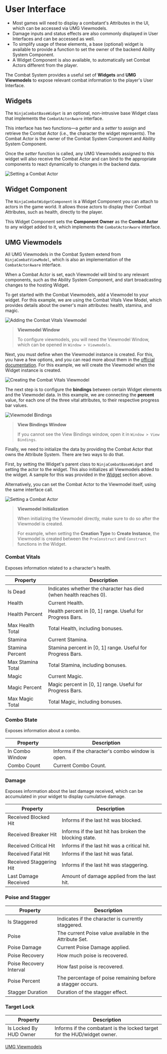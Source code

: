 # User Interface
<primary-label ref="combat"/>

<tldr>
    <ul>
        <li>Most games will need to display a combatant's Attributes in the UI, which can be accessed via UMG Viewmodels.</li>
        <li>Damage inputs and status effects are also commonly displayed in User Interfaces and can be accessed as well.</li>
        <li>To simplify usage of these elements, a base (optional) widget is available to provide a function to set the owner of the backend Ability System Component.</li>
        <li>A Widget Component is also available, to automatically set Combat Actors different from the player.</li>
    </ul>
</tldr>

The Combat System provides a useful set of **Widgets** and **UMG Viewmodels** to expose relevant combat information to
the player's User Interface.

## Widgets

The `NinjaCombatBaseWidget` is an optional, non-intrusive base Widget class that implements the `CombatActorAware` interface.

This interface has two functions—a _getter_ and a _setter_ to assign and retrieve the Combat Actor (i.e., the character 
the widget represents). The Combat Actor is the owner of the Combat System Component and Ability System Component.

Once the _setter_ function is called, any UMG Viewmodels assigned to this widget will also receive the Combat Actor and
can bind to the appropriate components to react dynamically to changes in the backend data.

<img src="cbt_ui_combat_actor_widget.png" alt="Setting a Combat Actor" thumbnail="true" border-effect="line"/>

## Widget Component

The `NinjaCombatWidgetComponent` is a Widget Component you can attach to actors in the game world. It allows those actors 
to display their Combat Attributes, such as health, directly to the player.

This Widget Component sets the **Component Owner** as the **Combat Actor** to any widget added to it, which implements 
the `CombatActorAware` interface.

## UMG Viewmodels

All UMG Viewmodels in the Combat System extend from `NinjaCombatViewModel`, which is also an implementation of the
`CombatActorAware` interface.

When a Combat Actor is set, each Viewmodel will bind to any relevant components, such as the Ability System Component,
and start broadcasting changes to the hosting Widget.

To get started with the Combat Viewmodels, add a Viewmodel to your widget. For this example, we are using the Combat
Vitals View Model, which provides details about the owner's main attributes: health, stamina, and magic.

<img src="cbt_ui_viewmodel_add.png" alt="Adding the Combat Vitals Viewmodel" thumbnail="true" border-effect="line"/>

> **Viewmodel Window**
>
> To configure viewmodels, you will need the Viewmodel Window, which can be opened in `Window > Viewmodels`.

Next, you must define when the Viewmodel instance is created. For this, you have a few options, and you can read more
about them in the [official documentation][1]. For this example, we will create the Viewmodel when the Widget instance
is created.

<img src="cbt_ui_viewmodel_initialization.png" alt="Creating the Combat Vitals Viewmodel" thumbnail="true" border-effect="line"/>

The next step is to configure the **bindings** between certain Widget elements and the Viewmodel data. In this example,
we are connecting the **percent** value, for each one of the three vital attributes, to their respective progress bar
values.

<img src="cbt_ui_viewmodel_bindings.png" alt="Viewmodel Bindings" thumbnail="true" border-effect="line"/>

> **View Bindings Window**
>
> If you cannot see the View Bindings window, open it in `Window > View Bindings`.

Finally, we need to initialize the data by providing the Combat Actor that owns the Attribute System. There are two
ways to do that.

First, by setting the Widget's parent class to `NinjaCombatBaseWidget` and setting the actor to the widget. This also
initializes all Viewmodels added to the widget. A sample for this was provided in the [Widget](cbt_user_interface.md#widgets)
section above.

Alternatively, you can set the Combat Actor to the Viewmodel itself, using the same interface call.

<img src="cbt_ui_combat_actor_viewmodel.png" alt="Setting a Combat Actor" thumbnail="true" border-effect="line"/>

> **Viewmodel Initialization**
>
> When initializing the Viewmodel directly, make sure to do so after the Viewmodel is created.
>
> For example, when setting the **Creation Type** to **Create Instance**, the Viewmodel is created between the
> `PreConstruct` and `Construct` functions in the Widget.

### Combat Vitals

Exposes information related to a character's health.

| Property          | Description                                                       |
|-------------------|-------------------------------------------------------------------|
| Is Dead           | Indicates whether the character has died (when health reaches 0). |
| Health            | Current Health.                                                   |
| Health Percent    | Health percent in [0, 1] range. Useful for Progress Bars.         |
| Max Health Total  | Total Health, including bonuses.                                  |
| Stamina           | Current Stamina.                                                  |
| Stamina Percent   | Stamina percent in [0, 1] range. Useful for Progress Bars.        |
| Max Stamina Total | Total Stamina, including bonuses.                                 |
| Magic             | Current Magic.                                                    |
| Magic Percent     | Magic percent in [0, 1] range. Useful for Progress Bars.          |
| Max Magic Total   | Total Magic, including bonuses.                                   |

### Combo State

Exposes information about a combo.

| Property         | Description                                               |
|------------------|-----------------------------------------------------------|
| In Combo Window  | Informs if the character's combo window is open.          |
| Combo Count      | Current Combo Count.                                      |

### Damage

Exposes information about the last damage received, which can be accumulated in your widget to display cumulative damage.

| Property                | Description                                            |
|-------------------------|--------------------------------------------------------|
| Received Blocked Hit    | Informs if the last hit was blocked.                   |
| Received Breaker Hit    | Informs if the last hit has broken the blocking state. |
| Received Critical Hit   | Informs if the last hit was a critical hit.            |
| Received Fatal Hit      | Informs if the last hit was fatal.                     |
| Received Staggering Hit | Informs if the last hit was staggering.                |
| Last Damage Received    | Amount of damage applied from the last hit.            |

### Poise and Stagger

| Property                | Description                                                |
|-------------------------|------------------------------------------------------------|
| Is Staggered            | Indicates if the character is currently staggered.         |
| Poise                   | The current Poise value available in the Attribute Set.    |
| Poise Damage            | Current Poise Damage applied.                              |
| Poise Recovery          | How much poise is recovered.                               |
| Poise Recovery Interval | How fast poise is recovered.                               |
| Poise Percent           | The percentage of poise remaining before a stagger occurs. |
| Stagger Duration        | Duration of the stagger effect.                            |

### Target Lock

| Property               | Description                                                             |
|------------------------|-------------------------------------------------------------------------|
| Is Locked By HUD Owner | Informs if the combatant is the locked target for the HUD/widget owner. |

<seealso style="cards">
    <category ref="related">
        <a href="cbt_attributes.md" summary="Details about the Damage and Defense design."/>
    </category>
    <category ref="external">
        <a href="https://dev.epicgames.com/documentation/en-us/unreal-engine/umg-viewmodel" summary="Official documentation for UMG Viewmodels.">UMG Viewmodels</a>
    </category>
</seealso>

[1]: https://dev.epicgames.com/documentation/en-us/unreal-engine/umg-viewmodel
